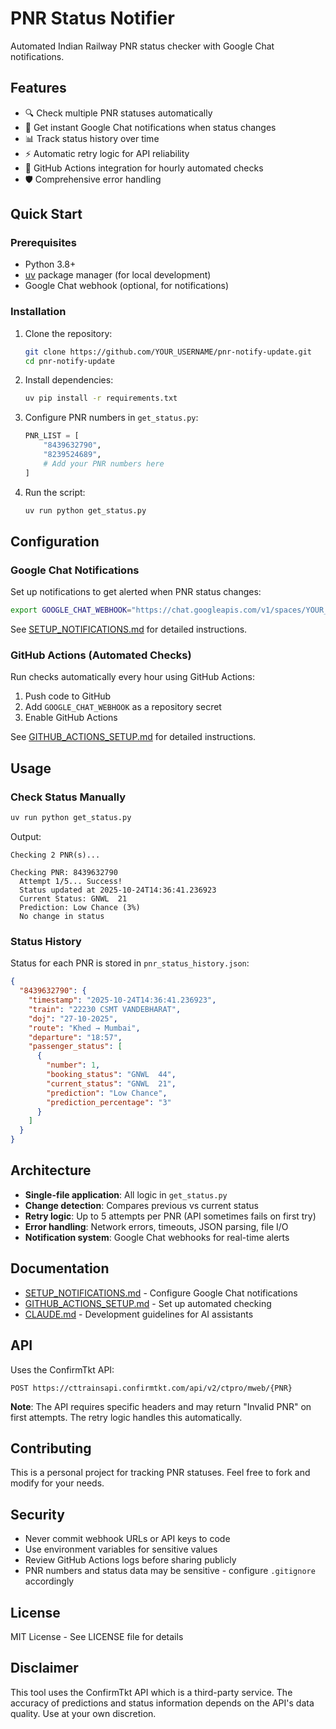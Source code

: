 # PNR Status Notifier

Automated Indian Railway PNR status checker with Google Chat notifications.

## Features

- 🔍 Check multiple PNR statuses automatically
- 🔔 Get instant Google Chat notifications when status changes
- 📊 Track status history over time
- ⚡ Automatic retry logic for API reliability
- 🤖 GitHub Actions integration for hourly automated checks
- 🛡️ Comprehensive error handling

## Quick Start

### Prerequisites

- Python 3.8+
- [uv](https://github.com/astral-sh/uv) package manager (for local development)
- Google Chat webhook (optional, for notifications)

### Installation

1. Clone the repository:
   ```bash
   git clone https://github.com/YOUR_USERNAME/pnr-notify-update.git
   cd pnr-notify-update
   ```

2. Install dependencies:
   ```bash
   uv pip install -r requirements.txt
   ```

3. Configure PNR numbers in `get_status.py`:
   ```python
   PNR_LIST = [
       "8439632790",
       "8239524689",
       # Add your PNR numbers here
   ]
   ```

4. Run the script:
   ```bash
   uv run python get_status.py
   ```

## Configuration

### Google Chat Notifications

Set up notifications to get alerted when PNR status changes:

```bash
export GOOGLE_CHAT_WEBHOOK="https://chat.googleapis.com/v1/spaces/YOUR_WEBHOOK_URL"
```

See [SETUP_NOTIFICATIONS.md](SETUP_NOTIFICATIONS.md) for detailed instructions.

### GitHub Actions (Automated Checks)

Run checks automatically every hour using GitHub Actions:

1. Push code to GitHub
2. Add `GOOGLE_CHAT_WEBHOOK` as a repository secret
3. Enable GitHub Actions

See [GITHUB_ACTIONS_SETUP.md](GITHUB_ACTIONS_SETUP.md) for detailed instructions.

## Usage

### Check Status Manually

```bash
uv run python get_status.py
```

Output:
```
Checking 2 PNR(s)...

Checking PNR: 8439632790
  Attempt 1/5... Success!
  Status updated at 2025-10-24T14:36:41.236923
  Current Status: GNWL  21
  Prediction: Low Chance (3%)
  No change in status
```

### Status History

Status for each PNR is stored in `pnr_status_history.json`:

```json
{
  "8439632790": {
    "timestamp": "2025-10-24T14:36:41.236923",
    "train": "22230 CSMT VANDEBHARAT",
    "doj": "27-10-2025",
    "route": "Khed → Mumbai",
    "departure": "18:57",
    "passenger_status": [
      {
        "number": 1,
        "booking_status": "GNWL  44",
        "current_status": "GNWL  21",
        "prediction": "Low Chance",
        "prediction_percentage": "3"
      }
    ]
  }
}
```

## Architecture

- **Single-file application**: All logic in `get_status.py`
- **Change detection**: Compares previous vs current status
- **Retry logic**: Up to 5 attempts per PNR (API sometimes fails on first try)
- **Error handling**: Network errors, timeouts, JSON parsing, file I/O
- **Notification system**: Google Chat webhooks for real-time alerts

## Documentation

- [SETUP_NOTIFICATIONS.md](SETUP_NOTIFICATIONS.md) - Configure Google Chat notifications
- [GITHUB_ACTIONS_SETUP.md](GITHUB_ACTIONS_SETUP.md) - Set up automated checking
- [CLAUDE.md](CLAUDE.md) - Development guidelines for AI assistants

## API

Uses the ConfirmTkt API:
```
POST https://cttrainsapi.confirmtkt.com/api/v2/ctpro/mweb/{PNR}
```

**Note**: The API requires specific headers and may return "Invalid PNR" on first attempts. The retry logic handles this automatically.

## Contributing

This is a personal project for tracking PNR statuses. Feel free to fork and modify for your needs.

## Security

- Never commit webhook URLs or API keys to code
- Use environment variables for sensitive values
- Review GitHub Actions logs before sharing publicly
- PNR numbers and status data may be sensitive - configure `.gitignore` accordingly

## License

MIT License - See LICENSE file for details

## Disclaimer

This tool uses the ConfirmTkt API which is a third-party service. The accuracy of predictions and status information depends on the API's data quality. Use at your own discretion.
